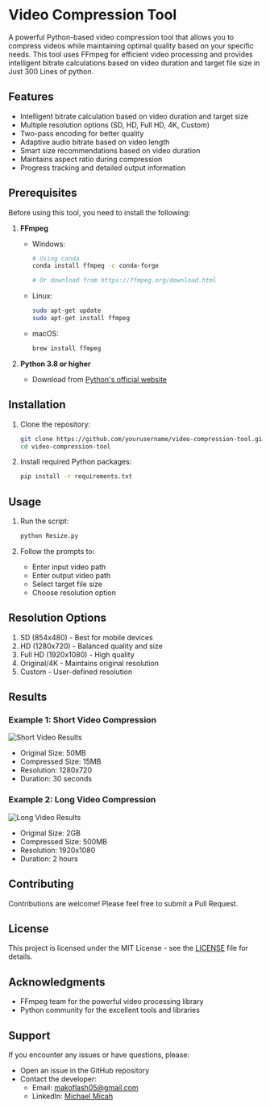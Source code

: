 # Video Compression Tool

A powerful Python-based video compression tool that allows you to compress videos while maintaining optimal quality based on your specific needs. This tool uses FFmpeg for efficient video processing and provides intelligent bitrate calculations based on video duration and target file size in Just 300 Lines of python.

## Features

- Intelligent bitrate calculation based on video duration and target size
- Multiple resolution options (SD, HD, Full HD, 4K, Custom)
- Two-pass encoding for better quality
- Adaptive audio bitrate based on video length
- Smart size recommendations based on video duration
- Maintains aspect ratio during compression
- Progress tracking and detailed output information

## Prerequisites

Before using this tool, you need to install the following:

1. **FFmpeg**
   - Windows: 
     ```bash
     # Using conda
     conda install ffmpeg -c conda-forge
     
     # Or download from https://ffmpeg.org/download.html
     ```
   - Linux:
     ```bash
     sudo apt-get update
     sudo apt-get install ffmpeg
     ```
   - macOS:
     ```bash
     brew install ffmpeg
     ```

2. **Python 3.8 or higher**
   - Download from [Python's official website](https://www.python.org/downloads/)

## Installation

1. Clone the repository:
   ```bash
   git clone https://github.com/yourusername/video-compression-tool.git
   cd video-compression-tool
   ```

2. Install required Python packages:
   ```bash
   pip install -r requirements.txt
   ```

## Usage

1. Run the script:
   ```bash
   python Resize.py
   ```

2. Follow the prompts to:
   - Enter input video path
   - Enter output video path
   - Select target file size
   - Choose resolution option

## Resolution Options

1. SD (854x480) - Best for mobile devices
2. HD (1280x720) - Balanced quality and size
3. Full HD (1920x1080) - High quality
4. Original/4K - Maintains original resolution
5. Custom - User-defined resolution

## Results

### Example 1: Short Video Compression
![Short Video Results](results/short_video.png)
- Original Size: 50MB
- Compressed Size: 15MB
- Resolution: 1280x720
- Duration: 30 seconds

### Example 2: Long Video Compression
![Long Video Results](results/long_video.png)
- Original Size: 2GB
- Compressed Size: 500MB
- Resolution: 1920x1080
- Duration: 2 hours

## Contributing

Contributions are welcome! Please feel free to submit a Pull Request.

## License

This project is licensed under the MIT License - see the [LICENSE](LICENSE) file for details.

## Acknowledgments

- FFmpeg team for the powerful video processing library
- Python community for the excellent tools and libraries

## Support

If you encounter any issues or have questions, please:
- Open an issue in the GitHub repository
- Contact the developer:
  - Email: makoflash05@gmail.com
  - LinkedIn: [Michael Micah](https://www.linkedin.com/in/Michael-Micah003) 